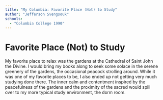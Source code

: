 ```yaml
---
title: "My Columbia: Favorite Place (Not) to Study"
author: "Jefferson Svengsouk"
schools:
  - "Columbia College 1990"
---
```


# Favorite Place (Not) to Study

My favorite place to relax was the gardens at the Cathedral of Saint John the Divine. I would bring my books along to seek some solace in the serene greenery of the gardens, the occasional peacock strolling around. While it was one of my favorite places to be, I also ended up not getting very much studying done there. The inner calm and contentment inspired by the peacefulness of the gardens and the proximity of the sacred would spill over to my more typical study environment, the dorm room.
